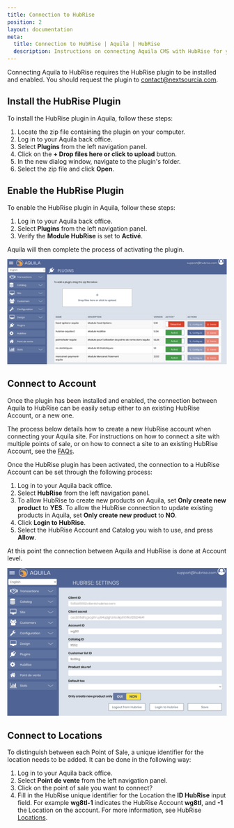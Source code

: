 ```yaml
---
title: Connection to HubRise
position: 2
layout: documentation
meta:
  title: Connection to HubRise | Aquila | HubRise
  description: Instructions on connecting Aquila CMS with HubRise for your EPOS to work with other apps as a cohesive whole. Connect apps and synchronise your data.
---
```


Connecting Aquila to HubRise requires the HubRise plugin to be installed and enabled. You should request the plugin to [contact@nextsourcia.com](mailto:contact@nextsourcia.com).

## Install the HubRise Plugin

To install the HubRise plugin in Aquila, follow these steps:

1. Locate the zip file containing the plugin on your computer.
1. Log in to your Aquila back office.
1. Select **Plugins** from the left navigation panel.
1. Click on the **+ Drop files here or click to upload** button.
1. In the new dialog window, navigate to the plugin's folder.
1. Select the zip file and click **Open**.

## Enable the HubRise Plugin

To enable the HubRise plugin in Aquila, follow these steps:

1. Log in to your Aquila back office.
1. Select **Plugins** from the left navigation panel.
1. Verify the **Module HubRise** is set to **Activé**.

Aquila will then complete the process of activating the plugin.

![Aquila Plugin Installation](../images/004-en-2x-plugin-installation.png)

## Connect to Account

Once the plugin has been installed and enabled, the connection between Aquila to HubRise can be easily setup either to an existing HubRise Account, or a new one.

The process below details how to create a new HubRise account when connecting your Aquila site. For instructions on how to connect a site with multiple points of sale, or on how to connect a site to an existing HubRise Account, see the [FAQs](/apps/aquila-cms/faqs).

Once the HubRise plugin has been activated, the connection to a HubRise Account can be set through the following process:

1. Log in to your Aquila back office.
1. Select **HubRise** from the left navigation panel.
1. To allow HubRise to create new products on Aquila, set **Only create new product** to **YES**. To allow the HubRise connection to update existing products in Aquila, set **Only create new product** to **NO**.
1. Click **Login to HubRise**.
1. Select the HubRise Account and Catalog you wish to use, and press **Allow**.

At this point the connection between Aquila and HubRise is done at Account level.

![HubRise Settings on Aquila](../images/003-en-2x-hubrise-settings.png)

## Connect to Locations

To distinguish between each Point of Sale, a unique identifier for the location needs to be added. It can be done in the following way:

1. Log in to your Aquila back office.
1. Select **Point de vente** from the left navigation panel.
1. Click on the point of sale you want to connect?
1. Fill in the HubRise unique identifier for the Location the **ID HubRise** input field. For example **wg8tl-1** indicates the HubRise Account **wg8tl**, and **-1** the Location on the account. For more information, see HubRise [Locations](/docs/locations/).

